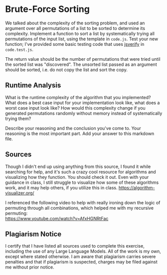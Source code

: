 # Brute-Force Sorting

We talked about the complexity of the sorting problem, and used an argument over
all permutations of a list to be sorted to determine its complexity. Implement
a function to sort a list by systematically trying all permutations of the input
list, using the template in `code.js`. Test your new function; I've provided
some basic testing code that uses [jsverify](https://jsverify.github.io/) in
`code.test.js`.

The return value should be the number of permutations that were tried until the
sorted list was "discovered". The unsorted list passed as an argument should be
sorted, i.e. do not copy the list and sort the copy.

## Runtime Analysis

What is the runtime complexity of the algorithm that you implemented? What does
a best case input for your implementation look like, what does a worst case
input look like? How would this complexity change if you generated permutations
randomly without memory instead of systematically trying them?

Describe your reasoning and the conclusion you've come to. Your reasoning is the
most important part. Add your answer to this markdown file.

## Sources

Though I didn't end up using anything from this source, I found it while
searching for help, and it's such a crazy cool resource for algorithms and
visualizing how they function. You should check it out. Even with your guidance
in class, I still struggle to visualize how some of these algorithms work, and
it may help others, if you utilize this in class.
https://algorithm-visualizer.org/  

I referenced the following video to help with really ironing down the logic of
permuting through all combinations, which helped me with my recursive
permuting:  
https://www.youtube.com/watch?v=AfxHGNRtFac  

## Plagiarism Notice

I certify that I have listed all sources used to complete this exercise, including the use of any Large Language Models. All of the work is my own, except where stated otherwise. I am aware that plagiarism carries severe penalties and that if plagiarism is suspected, charges may be filed against me without prior notice.
